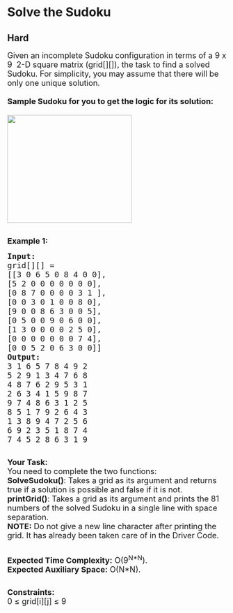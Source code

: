 # Solve the Sudoku
## Hard
<div class="problems_problem_content__Xm_eO"><p><span style="font-size:18px">Given an&nbsp;incomplete Sudoku&nbsp;configuration in terms of a 9 x 9 &nbsp;2-D square matrix (grid[][]), the task to find a solved Sudoku. For simplicity, you may assume&nbsp;that there will be only one unique solution.<br>
<br>
<strong>Sample Sudoku for you to get the logic for its solution:</strong><br>
<br>
<img alt="" src="https://contribute.geeksforgeeks.org/wp-content/uploads/sudoku.png" style="height:247px; width:286px"></span></p>

<p><br>
<strong><span style="font-size:18px">Example 1:</span></strong></p>

<pre style="position: relative;"><strong><span style="font-size:18px">Input:
</span></strong><span style="font-size:18px">grid[][] = 
[[3 0 6 5 0 8 4 0 0],
[5 2 0 0 0 0 0 0 0],
[0 8 7 0 0 0 0 3 1 ],</span>
<span style="font-size:18px">[0 0 3 0 1 0 0 8 0],
[9 0 0 8 6 3 0 0 5],
[0 5 0 0 9 0 6 0 0],
[1 3 0 0 0 0 2 5 0],
[0 0 0 0 0 0 0 7 4],
[0 0 5 2 0 6 3 0 0]]
<strong>Output:
</strong>3 1 6 5 7 8 4 9 2
5 2 9 1 3 4 7 6 8
4 8 7 6 2 9 5 3 1
2 6 3 4 1 5 9 8 7
9 7 4 8 6 3 1 2 5
8 5 1 7 9 2 6 4 3
1 3 8 9 4 7 2 5 6
6 9 2 3 5 1 8 7 4
7 4 5 2 8 6 3 1 9
</span><div class="open_grepper_editor" title="Edit &amp; Save To Grepper"></div></pre>

<p><br>
<span style="font-size:18px"><strong>Your Task:</strong><br>
You need to complete the two functions:<br>
<strong>SolveSudoku()</strong>: Takes a grid as its argument and returns true if a solution is possible and false if it is not.<br>
<strong>printGrid()</strong>: Takes a grid as its argument and prints the 81 numbers of the solved Sudoku in a single line with space separation.<br>
<strong>NOTE:</strong> Do not give a new line character after printing the grid. It has already been taken care of in the Driver Code.</span></p>

<p><br>
<span style="font-size:18px"><strong>Expected Time Complexity:</strong>&nbsp;O(9<sup>N*N</sup>).<br>
<strong>Expected Auxiliary Space:</strong>&nbsp;O(N*N).</span></p>

<p><br>
<span style="font-size:18px"><strong>Constraints:</strong><br>
0 ≤ grid[i][j] ≤ 9</span></p>
</div>